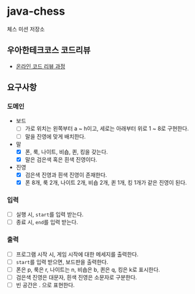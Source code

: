 # java-chess

체스 미션 저장소

## 우아한테크코스 코드리뷰

- [온라인 코드 리뷰 과정](https://github.com/woowacourse/woowacourse-docs/blob/master/maincourse/README.md)

## 요구사항

### 도메인

- 보드
  - [ ] 가로 위치는 왼쪽부터 a ~ h이고, 세로는 아래부터 위로 1 ~ 8로 구현한다.
  - [ ] 말을 진영에 맞게 배치한다.
- 말
  - [x] 폰, 룩, 나이트, 비숍, 퀸, 킹을 갖는다.
  - [x] 말은 검은색 혹은 흰색 진영이다.
- 진영
  - [x] 검은색 진영과 흰색 진영이 존재한다.
  - [x] 폰 8개, 룩 2개, 나이트 2개, 비숍 2개, 퀸 1개, 킹 1개가 같은 진영이 된다.

### 입력
- [ ] 실행 시, `start`를 입력 받는다.
- [ ] 종료 시, `end`를 입력 받는다.

### 출력
- [ ] 프로그램 시작 시, 게임 시작에 대한 메세지를 출력한다.
- [ ] `start`를 입력 받으면, 보드판을 출력한다.
- [ ] 폰은 p, 룩은 r, 나이트는 n, 비숍은 b, 퀸은 q, 킹은 k로 표시한다.
- [ ] 검은색 진영은 대문자, 흰색 진영은 소문자로 구분한다.
- [ ] 빈 공간은 . 으로 표현한다.
